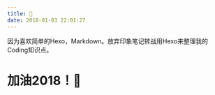 ```yaml
---
title: 👣
date: 2018-01-03 22:01:27
---
```

因为喜欢简单的Hexo，Markdown。放弃印象笔记转战用Hexo来整理我的Coding知识点。
# 加油2018！🎉